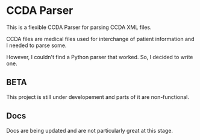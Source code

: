 # CCDA Parser

This is a flexible CCDA Parser for parsing CCDA XML files. 

CCDA files are medical files used for interchange of patient information and I needed to parse some.

However, I couldn't find a Python parser that worked. So, I decided to write one.

## BETA
This project is still under developement and parts of it are non-functional. 

## Docs
Docs are being updated and are not particularly great at this stage.

